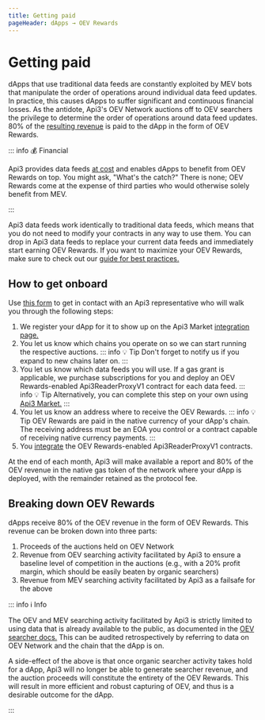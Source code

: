 ```yaml
---
title: Getting paid
pageHeader: dApps → OEV Rewards
---
```


<PageHeader/>

# Getting paid

dApps that use traditional data feeds are constantly exploited by MEV bots that manipulate the order of operations around individual data feed updates.
In practice, this causes dApps to suffer significant and continuous financial losses.
As the antidote, Api3's OEV Network auctions off to OEV searchers the privilege to determine the order of operations around data feed updates.
80% of the [resulting revenue](#breaking-down-oev-rewards) is paid to the dApp in the form of OEV Rewards.

::: info 💰 Financial

Api3 provides data feeds [at cost](/dapps/integration/index#pricing) and enables dApps to benefit from OEV Rewards on top.
You might ask, "What's the catch?"
There is none; OEV Rewards come at the expense of third parties who would otherwise solely benefit from MEV.

:::

Api3 data feeds work identically to traditional data feeds, which means that you do not need to modify your contracts in any way to use them.
You can drop in Api3 data feeds to replace your current data feeds and immediately start earning OEV Rewards.
If you want to maximize your OEV Rewards, make sure to check out our [guide for best practices.](/dapps/oev-rewards/best-practices)

## How to get onboard

Use [this form](https://api3dao.typeform.com/to/FHhFIL41) to get in contact with an Api3 representative who will walk you through the following steps:

1. We register your dApp for it to show up on the Api3 Market [integration page.](/dapps/integration/index.md#integration-information)
2. You let us know which chains you operate on so we can start running the respective auctions.
   ::: info 💡 Tip
   Don't forget to notify us if you expand to new chains later on.
   :::
3. You let us know which data feeds you will use.
   If a gas grant is applicable, we purchase subscriptions for you and deploy an OEV Rewards-enabled Api3ReaderProxyV1 contract for each data feed.
   ::: info 💡 Tip
   Alternatively, you can complete this step on your own using [Api3 Market.](https://market.api3.org/)
   :::
4. You let us know an address where to receive the OEV Rewards.
   ::: info 💡 Tip
   OEV Rewards are paid in the native currency of your dApp's chain.
   The receiving address must be an EOA you control or a contract capable of receiving native currency payments.
   :::
5. You [integrate](/dapps/integration/contract-integration) the OEV Rewards-enabled Api3ReaderProxyV1 contracts.

At the end of each month, Api3 will make available a report and 80% of the OEV revenue in the native gas token of the network where your dApp is deployed, with the remainder retained as the protocol fee.

## Breaking down OEV Rewards

dApps receive 80% of the OEV revenue in the form of OEV Rewards.
This revenue can be broken down into three parts:

1. Proceeds of the auctions held on OEV Network
2. Revenue from OEV searching activity facilitated by Api3 to ensure a baseline level of competition in the auctions (e.g., with a 20% profit margin, which should be easily beaten by organic searchers)
3. Revenue from MEV searching activity facilitated by Api3 as a failsafe for the above

::: info ℹ️ Info

The OEV and MEV searching activity facilitated by Api3 is strictly limited to using data that is already available to the public, as documented in the [OEV searcher docs.](/oev-searchers/)
This can be audited retrospectively by referring to data on OEV Network and the chain that the dApp is on.

A side-effect of the above is that once organic searcher activity takes hold for a dApp, Api3 will no longer be able to generate searcher revenue, and the auction proceeds will constitute the entirety of the OEV Rewards.
This will result in more efficient and robust capturing of OEV, and thus is a desirable outcome for the dApp.

:::
